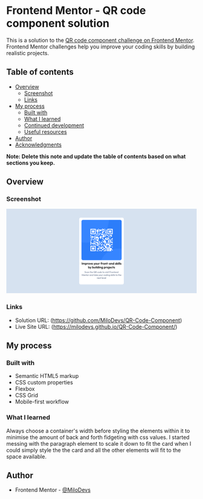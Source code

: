 # Frontend Mentor - QR code component solution

This is a solution to the [QR code component challenge on Frontend Mentor](https://www.frontendmentor.io/challenges/qr-code-component-iux_sIO_H). Frontend Mentor challenges help you improve your coding skills by building realistic projects. 

## Table of contents

- [Overview](#overview)
  - [Screenshot](#screenshot)
  - [Links](#links)
- [My process](#my-process)
  - [Built with](#built-with)
  - [What I learned](#what-i-learned)
  - [Continued development](#continued-development)
  - [Useful resources](#useful-resources)
- [Author](#author)
- [Acknowledgments](#acknowledgments)

**Note: Delete this note and update the table of contents based on what sections you keep.**

## Overview

### Screenshot

![](./images/screenshot.png)

### Links

- Solution URL: (https://github.com/MiloDevs/QR-Code-Component)
- Live Site URL: (https://milodevs.github.io/QR-Code-Component/)

## My process

### Built with

- Semantic HTML5 markup
- CSS custom properties
- Flexbox
- CSS Grid
- Mobile-first workflow

### What I learned

Always choose a container's width before styling the elements within it to minimise the amount of back and forth fidgeting with css values. I started messing with the paragraph element to scale it down to fit the card when I could simply style the the card and all the other elements will fit to the space available.

## Author

- Frontend Mentor - [@MiloDevs](https://www.frontendmentor.io/profile/MiloDevs)

